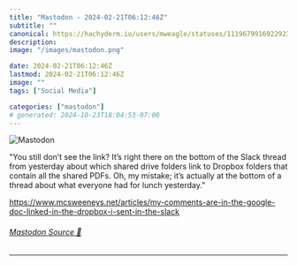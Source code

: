 ```yaml
---
title: "Mastodon - 2024-02-21T06:12:46Z"
subtitle: ""
canonical: https://hachyderm.io/users/mweagle/statuses/111967991692292344
description:
image: "/images/mastodon.png"

date: 2024-02-21T06:12:46Z
lastmod: 2024-02-21T06:12:46Z
image: ""
tags: ["Social Media"]

categories: ["mastodon"]
# generated: 2024-10-23T18:04:53-07:00
---
```

![Mastodon](/images/mastodon.png)

<p>&quot;You still don’t see the link? It’s right there on the bottom of the Slack thread from yesterday about which shared drive folders link to Dropbox folders that contain all the shared PDFs. Oh, my mistake; it’s actually at the bottom of a thread about what everyone had for lunch yesterday.&quot;</p><p><a href="https://www.mcsweeneys.net/articles/my-comments-are-in-the-google-doc-linked-in-the-dropbox-i-sent-in-the-slack" target="_blank" rel="nofollow noopener noreferrer" translate="no"><span class="invisible">https://www.</span><span class="ellipsis">mcsweeneys.net/articles/my-com</span><span class="invisible">ments-are-in-the-google-doc-linked-in-the-dropbox-i-sent-in-the-slack</span></a></p>


###### [Mastodon Source 🐘](https://hachyderm.io/@mweagle/111967991692292344)

___
